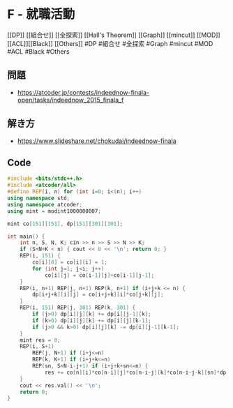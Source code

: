 # F - 就職活動
[[DP]] [[組合せ]] [[全探索]] [[Hall's Theorem]] [[Graph]] [[mincut]] [[MOD]] [[ACL]][[Black]] [[Others]]
#DP #組合せ #全探索 #Graph #mincut #MOD #ACL #Black #Others 

## 問題
- https://atcoder.jp/contests/indeednow-finala-open/tasks/indeednow_2015_finala_f

## 解き方
- https://www.slideshare.net/chokudai/indeednow-finala

## Code
```c++
#include <bits/stdc++.h>
#include <atcoder/all>
#define REP(i, n) for (int i=0; i<(n); i++)
using namespace std;
using namespace atcoder;
using mint = modint1000000007;

mint co[151][151], dp[151][301][301];

int main() {
	int n, S, N, K; cin >> n >> S >> N >> K;
	if (S+N+K < n) { cout << 0 << '\n'; return 0; }
	REP(i, 151) {
		co[i][0] = co[i][i] = 1;
		for (int j=1; j<i; j++)
			co[i][j] = co[i-1][j]+co[i-1][j-1];
	}
	REP(i, n+1) REP(j, n+1) REP(k, n+1) if (i+j+k <= n) {
		dp[i+j+k][i][j] = co[i+j+k][i]*co[j+k][j];
	}
	REP(i, 151) REP(j, 301) REP(k, 301) {
		if (j>0) dp[i][j][k] += dp[i][j-1][k];
		if (k>0) dp[i][j][k] += dp[i][j][k-1];
		if (j>0 && k>0) dp[i][j][k] -= dp[i][j-1][k-1];
	}
	mint res = 0;
	REP(i, S+1)
		REP(j, N+1) if (i+j<=n)
		REP(k, K+1) if (i+j+k<=n)
		REP(sn, S+N-i-j+1) if (i+j+k+sn<=n) {
			res += co[n][i]*co[n-i][j]*co[n-i-j][k]*co[n-i-j-k][sn]*dp[n-i-j-k-sn][N+K-j-k][K+S-k-i];
	}
	cout << res.val() << '\n';
	return 0;
}
```